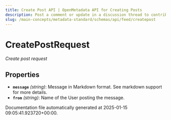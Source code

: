 ```yaml
---
title: Create Post API | OpenMetadata API for Creating Posts
description: Post a comment or update in a discussion thread to contribute insights, suggestions, or issue resolution on an entity.
slug: /main-concepts/metadata-standard/schemas/api/feed/createpost
---
```


# CreatePostRequest

*Create post request*

## Properties

- **`message`** *(string)*: Message in Markdown format. See markdown support for more details.
- **`from`** *(string)*: Name of the User posting the message.


Documentation file automatically generated at 2025-01-15 09:05:41.923720+00:00.
